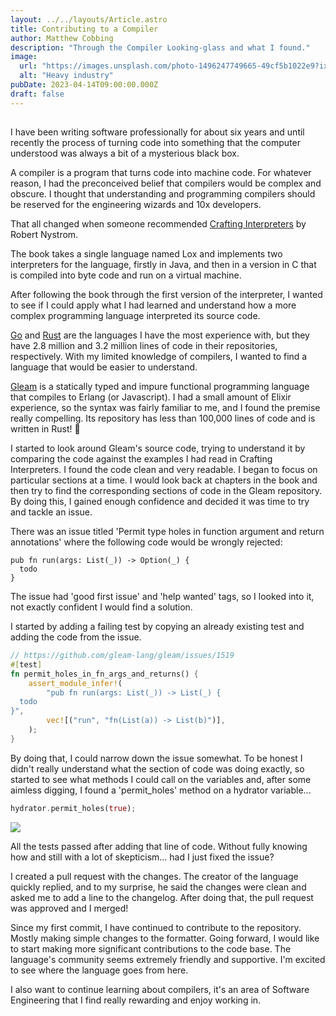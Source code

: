 ```yaml
---
layout: ../../layouts/Article.astro
title: Contributing to a Compiler
author: Matthew Cobbing
description: "Through the Compiler Looking-glass and what I found."
image:
  url: "https://images.unsplash.com/photo-1496247749665-49cf5b1022e9?ixlib=rb-4.0.3&ixid=MnwxMjA3fDB8MHxwaG90by1wYWdlfHx8fGVufDB8fHx8&fm=jpg&w=700&fit=max"
  alt: "Heavy industry"
pubDate: 2023-04-14T09:00:00.000Z
draft: false
---
```


##

I have been writing software professionally for about six years and until recently the process of turning code into something that the computer understood was always a bit of a mysterious black box.

A compiler is a program that turns code into machine code. For whatever reason, I had the preconceived belief that compilers would be complex and obscure. I thought that understanding and programming compilers should be reserved for the engineering wizards and 10x developers.

That all changed when someone recommended [Crafting Interpreters](https://craftinginterpreters.com/) by Robert Nystrom.

The book takes a single language named Lox and implements two interpreters for the language, firstly in Java, and then in a version in C that is compiled into byte code and run on a virtual machine.

After following the book through the first version of the interpreter, I wanted to see if I could apply what I had learned and understand how a more complex programming language interpreted its source code.

[Go](https://github.com/golang/go) and [Rust](https://github.com/rust-lang/rust) are the languages I have the most experience with, but they have 2.8 million and 3.2 million lines of code in their repositories, respectively. With my limited knowledge of compilers, I wanted to find a language that would be easier to understand.

[Gleam](https://github.com/gleam-lang/gleam) is a statically typed and impure functional programming language that compiles to Erlang (or Javascript). I had a small amount of Elixir experience, so the syntax was fairly familiar to me, and I found the premise really compelling. Its repository has less than 100,000 lines of code and is written in Rust! 🦀

I started to look around Gleam's source code, trying to understand it by comparing the code against the examples I had read in Crafting Interpreters. I found the code clean and very readable. I began to focus on particular sections at a time. I would look back at chapters in the book and then try to find the corresponding sections of code in the Gleam repository. By doing this, I gained enough confidence and decided it was time to try and tackle an issue.

There was an issue titled 'Permit type holes in function argument and return annotations' where the following code would be wrongly rejected:

```gleam
pub fn run(args: List(_)) -> Option(_) {
  todo
}
```

The issue had 'good first issue' and 'help wanted' tags, so I looked into it, not exactly confident I would find a solution.

I started by adding a failing test by copying an already existing test and adding the code from the issue.

```rust
// https://github.com/gleam-lang/gleam/issues/1519
#[test]
fn permit_holes_in_fn_args_and_returns() {
    assert_module_infer!(
        "pub fn run(args: List(_)) -> List(_) {
  todo
}",
        vec![("run", "fn(List(a)) -> List(b)")],
    );
}
```

By doing that, I could narrow down the issue somewhat. To be honest I didn't really understand what the section of code was doing exactly, so started to see what methods I could call on the variables and, after some aimless digging, I found a 'permit_holes' method on a hydrator variable...

```rust
hydrator.permit_holes(true);
```

![](https://media.giphy.com/media/3oEduNITi4GfwxY1Fu/giphy.gif)

All the tests passed after adding that line of code. Without fully knowing how and still with a lot of skepticism... had I just fixed the issue?

I created a pull request with the changes. The creator of the language quickly replied, and to my surprise, he said the changes were clean and asked me to add a line to the changelog. After doing that, the pull request was approved and I merged!

Since my first commit, I have continued to contribute to the repository. Mostly making simple changes to the formatter. Going forward, I would like to start making more significant contributions to the code base. The language's community seems extremely friendly and supportive. I'm excited to see where the language goes from here.

I also want to continue learning about compilers, it's an area of Software Engineering that I find really rewarding and enjoy working in.
